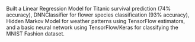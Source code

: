 Built a Linear Regression Model for Titanic survival prediction (74% accuracy), DNNClassifier for flower species classification (93% accuracy), Hidden Markov Model for weather patterns using TensorFlow estimators, and a basic neural network using TensorFlow/Keras for classifying the MNIST Fashion dataset.
